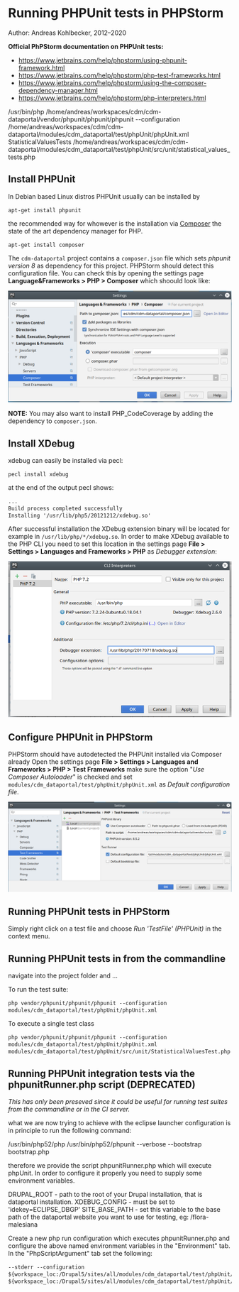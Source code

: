 Running PHPUnit tests in PHPStorm
============================================

Author: Andreas Kohlbecker, 2012–2020


**Official PhPStorm documentation on PHPUnit tests:**

* https://www.jetbrains.com/help/phpstorm/using-phpunit-framework.html
* https://www.jetbrains.com/help/phpstorm/php-test-frameworks.html
* https://www.jetbrains.com/help/phpstorm/using-the-composer-dependency-manager.html
* https://www.jetbrains.com/help/phpstorm/php-interpreters.html


/usr/bin/php /home/andreas/workspaces/cdm/cdm-dataportal/vendor/phpunit/phpunit/phpunit --configuration /home/andreas/workspaces/cdm/cdm-dataportal/modules/cdm_dataportal/test/phpUnit/phpUnit.xml StatisticalValuesTests /home/andreas/workspaces/cdm/cdm-dataportal/modules/cdm_dataportal/test/phpUnit/src/unit/statistical_values_tests.php



Install PHPUnit
----------------------------------------------

In Debian based Linux distros PHPUnit usually can be installed by

    apt-get install phpunit

the recommended way for whowever is the installation via [Composer](https://getcomposer.org/) 
the state of the art dependency manager for PHP.

    apt-get install composer
    
The `cdm-dataportal` project contains a `composer.json` file which sets *phpunit version 8* as dependency for this project.
PHPStorm should detect this configuration file. You can check this by opening the settings page **Language&Frameworks > PHP > Composer** 
which shoould look like:
 
 ![](phpStorm-composer-configuration.png)

**NOTE:** You may also want to install PHP_CodeCoverage by adding the dependency to `composer.json`.



Install XDebug
----------------------------------------------


xdebug can easily be installed via pecl:

	pecl install xdebug
    
at the end of the output pecl shows:
     
    ...
    Build process completed successfully
    Installing '/usr/lib/php5/20121212/xdebug.so'
	
	
After successful installation the XDebug extension binary will be located for example in `/usr/lib/php/*/xdebug.so`.
In order to make XDebug available to the PHP CLI you need to set this location in the settings page **File > Settings > 
Languages and Frameworks > PHP** as *Debugger extension*:

![](phpStorm-php-cli-configuration.png)


Configure PHPUnit in PHPStorm
-----------------------------------------------

PHPStorm should have autodetected the PHPUnit installed via Composer already
Open the settings page **File > Settings > Languages and Frameworks > PHP > Test Frameworks** make sure the option 
"*Use Composer Autoloader*" is checked and set `modules/cdm_dataportal/test/phpUnit/phpUnit.xml` as *Default configuration file*.

![](phpStorm-phpunit-configuration.png)


Running PHPUnit tests in PHPStorm
---------------------------------------------------------------

Simply right click on a test file and choose *Run 'TestFile' (PHPUnit)* in the context menu.

Running PHPUnit tests in from the commandline
---------------------------------------------------------------

navigate into the project folder and ...

To run the test suite:

~~~
php vendor/phpunit/phpunit/phpunit --configuration modules/cdm_dataportal/test/phpUnit/phpUnit.xml
~~~

To execute a single test class
~~~
php vendor/phpunit/phpunit/phpunit --configuration modules/cdm_dataportal/test/phpUnit/phpUnit.xml modules/cdm_dataportal/test/phpUnit/src/unit/StatisticalValuesTest.php 
~~~

Running PHPUnit integration tests via the phpunitRunner.php script (DEPRECATED)
---------------------------------------------------------------

*This has only been preseved since it could be useful for running test suites from the commandline or in the CI server.*

 what we are now trying to achieve with the eclipse launcher configuration is in principle
 to run the following command:

  /usr/bin/php52/php /usr/bin/php52/phpunit --verbose --bootstrap bootstrap.php

therefore we provide the script phpunitRunner.php which will execute phpUnit.
In order to configure it properly you need to supply some environment variables.

  DRUPAL_ROOT - path to the root of your Drupal installation, that is dataportal installation.
  XDEBUG_CONFIG - must be set to 'idekey=ECLIPSE_DBGP'
  SITE_BASE_PATH - set this variable to the base path of the dataportal website you want to use for testing, eg: /flora-malesiana


Create a new php run configuration which executes phpunitRunner.php and configure the above named
environment variables in the "Environment" tab.
In the "PhpScriptArgument" tab set the following:

  	--stderr --configuration ${workspace_loc:/Drupal5/sites/all/modules/cdm_dataportal/test/phpUnit/phpUnit.conf.xml} ${workspace_loc:/Drupal5/sites/all/modules/cdm_dataportal/test/phpUnit/src/}




